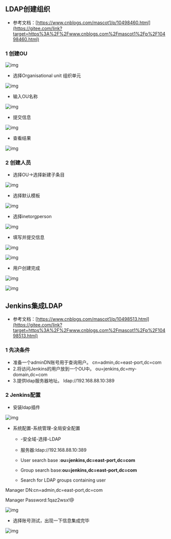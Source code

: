 ## LDAP创建组织

- 参考文档：[https://www.cnblogs.com/mascot1/p/10498460.html](https://gitee.com/link?target=https%3A%2F%2Fwww.cnblogs.com%2Fmascot1%2Fp%2F10498460.html)

### 1 创建OU

![img](..\images\ldap4.png)

- 选择Organisational unit 组织单元 

![img](..\images\ldap5.png)

- 输入OU名称 

![img](..\images\ldap6.png)

- 提交信息 

![img](..\images\ldap7.png)

- 查看结果 

![img](..\images\ldap8.png)

### 2 创建人员

- 选择OU->选择新建子条目 

![img](..\images\ldap9.png)

- 选择默认模板 

![img](..\images\ldap10.png)

- 选择inetorgperson 

![img](..\images\ldap11.png)

- 填写并提交信息 

![img](..\images\ldap12.png)

![img](https://xlymqcg2kt.feishu.cn/space/api/box/stream/download/asynccode/?code=N2M0NmVmYjc2MDNiMGU1YTRhNmI3ZDU3MGM5MTZhNTNfeGJ4STFJc3E4UDJNWjkyS2hBQTVmMlZNeVhXWDBvOGNfVG9rZW46Ym94Y25XeDBJbmVuUUZTSTFFQnRtd0FtTXlnXzE2ODI0MDcyNjQ6MTY4MjQxMDg2NF9WNA)

- 用户创建完成 

![img](..\images\ldap13.png)

![img](..\images\ldap14.png)

## Jenkins集成LDAP

- 参考文档：[https://www.cnblogs.com/mascot1/p/10498513.html](https://gitee.com/link?target=https%3A%2F%2Fwww.cnblogs.com%2Fmascot1%2Fp%2F10498513.html)

### 1 先决条件

- 准备一个adminDN账号用于查询用户。 cn=admin,dc=east-port,dc=com
- 2.将访问Jenkins的用户放到一个OU中。 ou=jenkins,dc=my-domain,dc=com
- 3.提供ldap服务器地址。 ldap://192.168.88.10:389

### 2 Jenkins配置

- 安装ldap插件 

![img](..\images\ldap15.png)

- 系统配置-系统管理-全局安全配置 
  -  -安全域-选择-LDAP

  -  服务器:ldap://192.168.88.10:389

  -  User search base :**ou=jenkins,dc=east-port,dc=com**

  -  Group search base:**ou=jenkins,dc=east-port,dc=com**

  - Search for LDAP groups containing user

Manager DN:cn=admin,dc=east-port,dc=com

Manager Password:1qaz2wsx!@

![img](..\images\ldap16.png)

- 选择账号测试，出现一下信息集成完毕 

![img](..\images\ldap17.png)